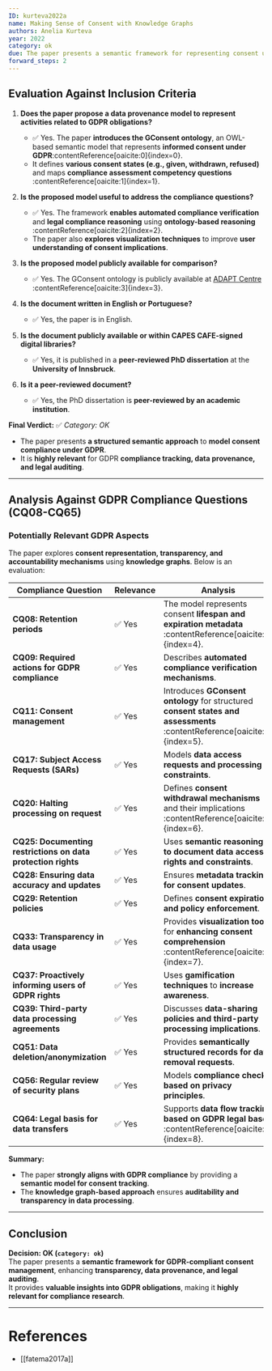 ```yaml
---
ID: kurteva2022a
name: Making Sense of Consent with Knowledge Graphs
authors: Anelia Kurteva
year: 2022
category: ok
due: The paper presents a semantic framework for representing consent using knowledge graphs. It introduces GConsent, a GDPR-compliant ontology that models consent states, assessment questions, and legal compliance requirements. The approach enhances transparency and auditability of consent-based data processing, making it highly relevant for GDPR-related compliance questions.
forward_steps: 2
---
```


## **Evaluation Against Inclusion Criteria**

1. **Does the paper propose a data provenance model to represent activities related to GDPR obligations?**  
   - ✅ Yes. The paper **introduces the GConsent ontology**, an OWL-based semantic model that represents **informed consent under GDPR**&#8203;:contentReference[oaicite:0]{index=0}.  
   - It defines **various consent states (e.g., given, withdrawn, refused)** and maps **compliance assessment competency questions**&#8203;:contentReference[oaicite:1]{index=1}.  

2. **Is the proposed model useful to address the compliance questions?**  
   - ✅ Yes. The framework **enables automated compliance verification** and **legal compliance reasoning** using **ontology-based reasoning**&#8203;:contentReference[oaicite:2]{index=2}.  
   - The paper also **explores visualization techniques** to improve **user understanding of consent implications**.  

3. **Is the proposed model publicly available for comparison?**  
   - ✅ Yes. The GConsent ontology is publicly available at [ADAPT Centre](https://openscience.adaptcentre.ie/ontologies/consent/docs/index-en.html)&#8203;:contentReference[oaicite:3]{index=3}.  

4. **Is the document written in English or Portuguese?**  
   - ✅ Yes, the paper is in English.  

5. **Is the document publicly available or within CAPES CAFE-signed digital libraries?**  
   - ✅ Yes, it is published in a **peer-reviewed PhD dissertation** at the **University of Innsbruck**.  

6. **Is it a peer-reviewed document?**  
   - ✅ Yes, the PhD dissertation is **peer-reviewed by an academic institution**.  

**Final Verdict:** ✅ *Category: OK*  
- The paper presents **a structured semantic approach** to **model consent compliance under GDPR**.  
- It is **highly relevant** for GDPR **compliance tracking, data provenance, and legal auditing**.  

---

## **Analysis Against GDPR Compliance Questions (CQ08-CQ65)**

### **Potentially Relevant GDPR Aspects**
The paper explores **consent representation, transparency, and accountability mechanisms** using **knowledge graphs**. Below is an evaluation:

| **Compliance Question**                                      | **Relevance** | **Analysis**                                                                                                                    |
| ------------------------------------------------------------ | ------------- | ------------------------------------------------------------------------------------------------------------------------------- |
| **CQ08: Retention periods**                                  | ✅ Yes         | The model represents consent **lifespan and expiration metadata**&#8203;:contentReference[oaicite:4]{index=4}.                  |
| **CQ09: Required actions for GDPR compliance**               | ✅ Yes         | Describes **automated compliance verification mechanisms**.                                                                     |
| **CQ11: Consent management**                                 | ✅ Yes         | Introduces **GConsent ontology** for structured **consent states and assessments**&#8203;:contentReference[oaicite:5]{index=5}. |
| **CQ17: Subject Access Requests (SARs)**                     | ✅ Yes         | Models **data access requests and processing constraints**.                                                                     |
| **CQ20: Halting processing on request**                      | ✅ Yes         | Defines **consent withdrawal mechanisms** and their implications&#8203;:contentReference[oaicite:6]{index=6}.                   |
| **CQ25: Documenting restrictions on data protection rights** | ✅ Yes         | Uses **semantic reasoning to document data access rights and constraints**.                                                     |
| **CQ28: Ensuring data accuracy and updates**                 | ✅ Yes         | Ensures **metadata tracking for consent updates**.                                                                              |
| **CQ29: Retention policies**                                 | ✅ Yes         | Defines **consent expiration and policy enforcement**.                                                                          |
| **CQ33: Transparency in data usage**                         | ✅ Yes         | Provides **visualization tools** for **enhancing consent comprehension**&#8203;:contentReference[oaicite:7]{index=7}.           |
| **CQ37: Proactively informing users of GDPR rights**         | ✅ Yes         | Uses **gamification techniques** to **increase awareness**.                                                                     |
| **CQ39: Third-party data processing agreements**             | ✅ Yes         | Discusses **data-sharing policies and third-party processing implications**.                                                    |
| **CQ51: Data deletion/anonymization**                        | ✅ Yes         | Provides **semantically structured records for data removal requests**.                                                         |
| **CQ56: Regular review of security plans**                   | ✅ Yes         | Models **compliance checks based on privacy principles**.                                                                       |
| **CQ64: Legal basis for data transfers**                     | ✅ Yes         | Supports **data flow tracking based on GDPR legal bases**&#8203;:contentReference[oaicite:8]{index=8}.                          |

**Summary:**  
- The paper **strongly aligns with GDPR compliance** by providing a **semantic model for consent tracking**.  
- The **knowledge graph-based approach** ensures **auditability and transparency in data processing**.  

---

## **Conclusion**
**Decision: OK (`category: ok`)**  
The paper presents a **semantic framework for GDPR-compliant consent management**, enhancing **transparency, data provenance, and legal auditing**.  
It provides **valuable insights into GDPR obligations**, making it **highly relevant for compliance research**.  

---

# **References**

- [[fatema2017a]]

